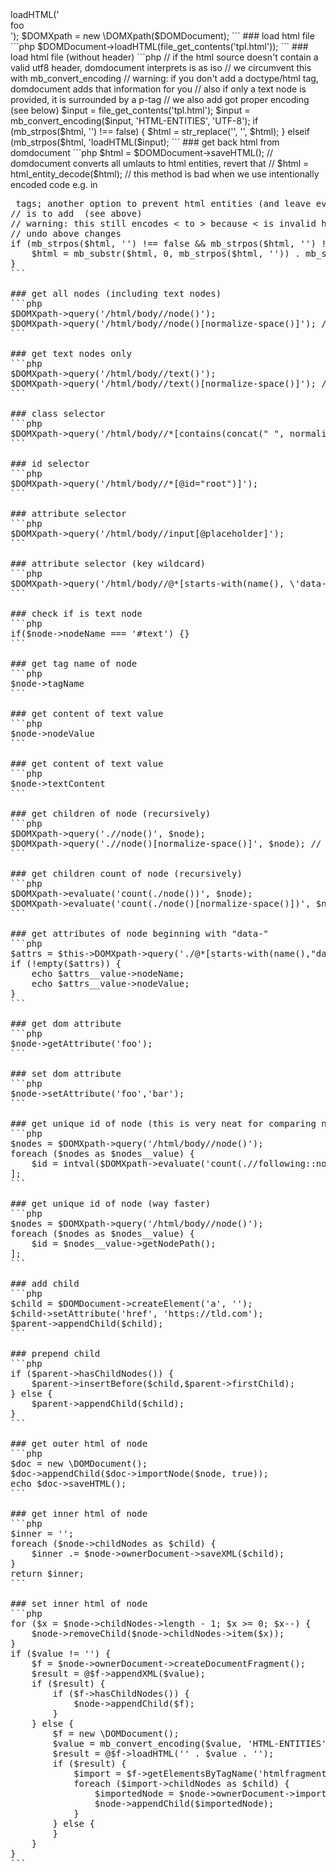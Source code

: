 <?php
### setup
```php
$DOMDocument = new \DOMDocument();
$DOMDocument->loadHTML('<div>foo</div>');
$DOMXpath = new \DOMXpath($DOMDocument);
```

### load html file
```php
$DOMDocument->loadHTML(file_get_contents('tpl.html'));
```

### load html file (without header)
```php
// if the html source doesn't contain a valid utf8 header, domdocument interprets is as iso
// we circumvent this with mb_convert_encoding
// warning: if you don't add a doctype/html tag, domdocument adds that information for you
// also if only a text node is provided, it is surrounded by a p-tag
// we also add <meta http-equiv="content-type" content="text/html;charset=utf-8" /> got proper encoding (see below)
$input = file_get_contents('tpl.html');
$input = mb_convert_encoding($input, 'HTML-ENTITIES', 'UTF-8');
if (mb_strpos($html, '</head>') !== false) { $html = str_replace('</head>', '<!--remove--><meta http-equiv="Content-type" content="text/html; charset=utf-8" /><!--/remove--></head>', $html); }
elseif (mb_strpos($html, '<body') !== false) { $html = str_replace('<body', '<!--remove--><head><meta http-equiv="content-type" content="text/html;charset=utf-8" /></head><!--/remove--><body', $html); }
else { $html = '<!--remove--><head><meta http-equiv="content-type" content="text/html;charset=utf-8" /></head><!--/remove-->' . $html; }
@$DOMDocument->loadHTML($input);
```

### get back html from domdocument
```php
$html = $DOMDocument->saveHTML();
// domdocument converts all umlauts to html entities, revert that
// $html = html_entity_decode($html); 
// this method is bad when we use intentionally encoded code e.g. in <pre> tags; another option to prevent html entities (and leave everything intact)
// is to add <meta http-equiv="content-type" content="text/html;charset=utf-8" /> (see above)
// warning: this still encodes < to &gt; because < is invalid html!
// undo above changes
if (mb_strpos($html, '<!--remove-->') !== false && mb_strpos($html, '<!--/remove-->') !== false) {
    $html = mb_substr($html, 0, mb_strpos($html, '<!--remove-->')) . mb_substr($html, mb_strpos($htmlModified, '<!--/remove-->') + mb_strlen('<!--/remove-->'));
}
```

### get all nodes (including text nodes)
```php
$DOMXpath->query('/html/body//node()');
$DOMXpath->query('/html/body//node()[normalize-space()]'); // exclude whitespace text nodes
```

### get text nodes only
```php
$DOMXpath->query('/html/body//text()');
$DOMXpath->query('/html/body//text()[normalize-space()]'); // exclude whitespace text nodes
```

### class selector
```php
$DOMXpath->query('/html/body//*[contains(concat(" ", normalize-space(@class), " "), " foo ")]');
```

### id selector
```php
$DOMXpath->query('/html/body//*[@id="root")]');
```

### attribute selector
```php
$DOMXpath->query('/html/body//input[@placeholder]');
```

### attribute selector (key wildcard)
```php
$DOMXpath->query('/html/body//@*[starts-with(name(), \'data-\')]/parent::*'');
```
 
### check if is text node
```php
if($node->nodeName === '#text') {}
```
 
### get tag name of node
```php
$node->tagName
```
 
### get content of text value
```php
$node->nodeValue
```

### get content of text value
```php
$node->textContent
```

### get children of node (recursively)
```php
$DOMXpath->query('.//node()', $node);
$DOMXpath->query('.//node()[normalize-space()]', $node); // exclude whitespace text nodes
```
 
### get children count of node (recursively)
```php
$DOMXpath->evaluate('count(./node())', $node);
$DOMXpath->evaluate('count(./node()[normalize-space()])', $node); // exclude whitespace text nodes
```

### get attributes of node beginning with "data-"
```php
$attrs = $this->DOMXpath->query('./@*[starts-with(name(),"data-")]', $node);
if (!empty($attrs)) {
    echo $attrs__value->nodeName;
    echo $attrs__value->nodeValue;
}
```
 
### get dom attribute
```php
$node->getAttribute('foo');
```
 
### set dom attribute
```php
$node->setAttribute('foo','bar');
```

### get unique id of node (this is very neat for comparing nodes etc)
```php
$nodes = $DOMXpath->query('/html/body//node()');
foreach ($nodes as $nodes__value) {
	$id = intval($DOMXpath->evaluate('count(.//following::node()|.//child::node())',$nodes__value))+1;
];
```

### get unique id of node (way faster)
```php
$nodes = $DOMXpath->query('/html/body//node()');
foreach ($nodes as $nodes__value) {
	$id = $nodes__value->getNodePath();
];
```

### add child
```php
$child = $DOMDocument->createElement('a', '');
$child->setAttribute('href', 'https://tld.com');
$parent->appendChild($child);
```

### prepend child
```php
if ($parent->hasChildNodes()) {
    $parent->insertBefore($child,$parent->firstChild);
} else {
    $parent->appendChild($child);
}
```

### get outer html of node
```php
$doc = new \DOMDocument();
$doc->appendChild($doc->importNode($node, true));
echo $doc->saveHTML();
```

### get inner html of node
```php
$inner = '';
foreach ($node->childNodes as $child) {
	$inner .= $node->ownerDocument->saveXML($child);
}
return $inner;
```

### set inner html of node
```php
for ($x = $node->childNodes->length - 1; $x >= 0; $x--) {
    $node->removeChild($node->childNodes->item($x));
}
if ($value != '') {
    $f = $node->ownerDocument->createDocumentFragment();
    $result = @$f->appendXML($value);
    if ($result) {
        if ($f->hasChildNodes()) {
            $node->appendChild($f);
        }
    } else {
        $f = new \DOMDocument();
        $value = mb_convert_encoding($value, 'HTML-ENTITIES', 'UTF-8');
        $result = @$f->loadHTML('<htmlfragment>' . $value . '</htmlfragment>');
        if ($result) {
            $import = $f->getElementsByTagName('htmlfragment')->item(0);
            foreach ($import->childNodes as $child) {
                $importedNode = $node->ownerDocument->importNode($child, true);
                $node->appendChild($importedNode);
            }
        } else {
        }
    }
}
```
